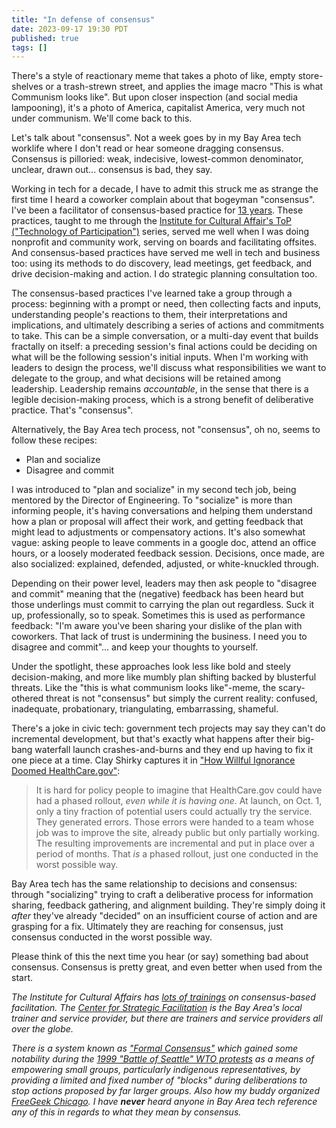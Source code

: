 ```yaml
---
title: "In defense of consensus"
date: 2023-09-17 19:30 PDT
published: true
tags: []
---
```


There's a style of reactionary meme that takes a photo of like, empty store-shelves or a trash-strewn street, and applies the image macro "This is what Communism looks like". But upon closer inspection (and social media lampooning), it's a photo of America, capitalist America, very much not under communism. We'll come back to this. 

Let's talk about "consensus". Not a week goes by in my Bay Area tech worklife where I don't read or hear someone dragging consensus. Consensus is pilloried: weak, indecisive, lowest-common denominator, unclear, drawn out... consensus is bad, they say.

Working in tech for a decade, I have to admit this struck me as strange the first time I heard a coworker complain about that bogeyman "consensus". I've been a facilitator of consensus-based practice for [13 years](https://island94.org/2010/04/I-am-now-a-Technology-of-Participation-facilitator-.html). These practices, taught to me through the [Institute for Cultural Affair's ToP \("Technology of Participation"\)](https://www.ica-usa.org) series, served me well when I was doing nonprofit and community work, serving on boards and facilitating offsites. And consensus-based practices have served me well in tech and business too: using its methods to do discovery, lead meetings, get feedback, and drive decision-making and action. I do strategic planning consultation too.

The consensus-based practices I've learned take a group through a process: beginning with a prompt or need, then collecting facts and inputs, understanding people's reactions to them, their interpretations and implications, and ultimately describing a series of actions and commitments to take. This can be a simple conversation, or a multi-day event that builds fractally on itself: a preceding session's final actions could be deciding on what will be the following session's initial inputs. When I'm working with leaders to design the process, we'll discuss what responsibilities we want to delegate to the group, and what decisions will be retained among leadership. Leadership remains _accountable_, in the sense that there is a legible decision-making process, which is a strong benefit of deliberative practice. That's "consensus".

Alternatively, the Bay Area tech process, not "consensus", oh no, seems to follow these recipes:

- Plan and socialize
- Disagree and commit

I was introduced to "plan and socialize" in my second tech job, being mentored by the Director of Engineering. To "socialize" is more than informing people, it's having conversations and helping them understand how a plan or proposal will affect their work, and getting feedback that might lead to adjustments or compensatory actions. It's also somewhat vague: asking people to leave comments in a google doc, attend an office hours, or a loosely moderated feedback session. Decisions, once made, are also socialized: explained, defended, adjusted, or white-knuckled through.

Depending on their power level, leaders may then ask people to "disagree and commit" meaning that the (negative) feedback has been heard but those underlings must commit to carrying the plan out regardless. Suck it up, professionally, so to speak. Sometimes this is used as performance feedback: "I'm aware you've been sharing your dislike of the plan with coworkers. That lack of trust is undermining the business. I need you to disagree and commit"... and keep your thoughts to yourself. 

Under the spotlight, these approaches look less like bold and steely decision-making, and more like mumbly plan shifting backed by blusterful threats. Like the "this is what communism looks like"-meme, the scary-othered threat is not "consensus" but simply the current reality: confused, inadequate, probationary, triangulating, embarrassing, shameful.

There's a joke in civic tech: government tech projects may say they can't do incremental development, but that's exactly what happens after their big-bang waterfall launch crashes-and-burns and they end up having to fix it one piece at a time. Clay Shirky captures it in ["How Willful Ignorance Doomed HealthCare.gov"](https://www.politico.com/magazine/story/2013/11/the-willful-ignorance-that-doomed-healthcaregov-100290/): 

> It is hard for policy people to imagine that HealthCare.gov could have had a phased rollout, *even while it is having one*. At launch, on Oct. 1, only a tiny fraction of potential users could actually try the service. They generated errors. Those errors were handed to a team whose job was to improve the site, already public but only partially working. The resulting improvements are incremental and put in place over a period of months. That *is* a phased rollout, just one conducted in the worst possible way.

Bay Area tech has the same relationship to decisions and consensus: through "socializing" trying to craft a deliberative process for information sharing, feedback gathering, and alignment building. They're simply doing it _after_ they've already "decided" on an insufficient course of action and are grasping for a fix. Ultimately they are reaching for consensus, just consensus conducted in the worst possible way.

Please think of this the next time you hear (or say) something bad about consensus. Consensus is pretty great, and even better when used from the start.

*The Institute for Cultural Affairs has [lots of trainings](https://www.top-training.net/w/schedule/)  on consensus-based facilitation. The [Center for Strategic Facilitation](https://strategicfacilitation.com) is the Bay Area's local trainer and service provider, but there are trainers and service providers all over the globe.*

*There is a system known as ["Formal Consensus"](https://en.wikipedia.org/wiki/Formal_consensus) which gained some notability during the [1999 "Battle of Seattle" WTO protests](https://en.wikipedia.org/wiki/1999_Seattle_WTO_protests) as a means of empowering small groups, particularly indigenous representatives, by providing a limited and fixed number of "blocks" during deliberations to stop actions proposed by far larger groups. Also how my buddy organized [FreeGeek Chicago](https://github.com/freegeekchicago/fgc-docs/blob/4dc37cbb76eaf766274f30fcb1f9df9d5bc199df/constitution.md#governance). I have **never** heard anyone in Bay Area tech reference any of this in regards to what they mean by consensus.*
